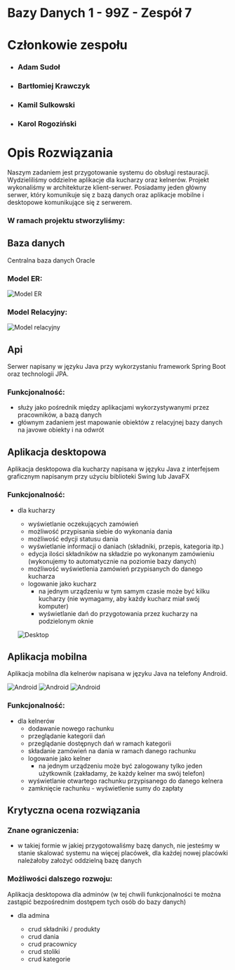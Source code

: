 # Bazy Danych 1 - 99Z - Zespół 7

# Członkowie zespołu

- ### **Adam Sudoł**
- ### **Bartłomiej Krawczyk**
- ### **Kamil Sulkowski**
- ### **Karol Rogoziński**

# Opis Rozwiązania

Naszym zadaniem jest przygotowanie systemu do obsługi restauracji.
Wydzieliliśmy oddzielne aplikacje dla kucharzy oraz kelnerów.
Projekt wykonaliśmy w architekturze klient-serwer.
Posiadamy jeden główny serwer, który komunikuje się z bazą danych oraz aplikacje mobilne i desktopowe komunikujące się z serwerem.

### W ramach projektu stworzyliśmy:

## Baza danych

Centralna baza danych Oracle

### Model ER:

![Model ER](./er_model.png)

### Model Relacyjny:

![Model relacyjny](./relational_model.png)


## Api

Serwer napisany w języku Java przy wykorzystaniu framework Spring Boot oraz technologii JPA.

### Funkcjonalność:

- służy jako pośrednik między aplikacjami wykorzystywanymi przez pracowników, a bazą danych
- głównym zadaniem jest mapowanie obiektów z relacyjnej bazy danych na javowe obiekty i na odwrót

## Aplikacja desktopowa

Aplikacja desktopowa dla kucharzy napisana w języku Java z interfejsem graficznym napisanym przy użyciu biblioteki Swing lub JavaFX

### Funkcjonalność:

- dla kucharzy

  - wyświetlanie oczekujących zamówień
  - możliwość przypisania siebie do wykonania dania
  - możliwość edycji statusu dania
  - wyświetlanie informacji o daniach (składniki, przepis, kategoria itp.)
  - edycja ilości składników na składzie po wykonanym zamówieniu (wykonujemy to automatycznie na poziomie bazy danych)
  - możliwość wyświetlenia zamówień przypisanych do danego kucharza
  - logowanie jako kucharz
    - na jednym urządzeniu w tym samym czasie może być kilku kucharzy (nie wymagamy, aby każdy kucharz miał swój komputer)
    - wyświetlanie dań do przygotowania przez kucharzy na podzielonym oknie

  ![Desktop](./desktop.png)

## Aplikacja mobilna

Aplikacja mobilna dla kelnerów napisana w języku Java na telefony Android.

![Android](./android1.jpg)
![Android](./android2.jpg)
![Android](./android3.jpg)

### Funkcjonalność:

- dla kelnerów
  - dodawanie nowego rachunku
  - przeglądanie kategorii dań
  - przeglądanie dostępnych dań w ramach kategorii
  - składanie zamówień na dania w ramach danego rachunku
  - logowanie jako kelner
    - na jednym urządzeniu może być zalogowany tylko jeden użytkownik (zakładamy, że każdy kelner ma swój telefon)
  - wyświetlanie otwartego rachunku przypisanego do danego kelnera
  - zamknięcie rachunku - wyświetlenie sumy do zapłaty

## Krytyczna ocena rozwiązania

### Znane ograniczenia:
- w takiej formie w jakiej przygotowaliśmy bazę danych, nie jesteśmy w stanie skalować systemu na więcej placówek, dla każdej nowej placówki należałoby założyć oddzielną bazę danych


### Możliwości dalszego rozwoju:

Aplikacja desktopowa dla adminów (w tej chwili funkcjonalności te można zastąpić bezpośrednim dostępem tych osób do bazy danych)

- dla admina

  - crud składniki / produkty
  - crud dania
  - crud pracownicy
  - crud stoliki
  - crud kategorie
